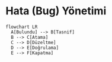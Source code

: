 # Hata (Bug) Yönetimi

```mermaid
flowchart LR
  A[Bulundu] --> B[Tasnif]
  B --> C[Atama]
  C --> D[Düzeltme]
  D --> E[Doğrulama]
  E --> F[Kapatma]

